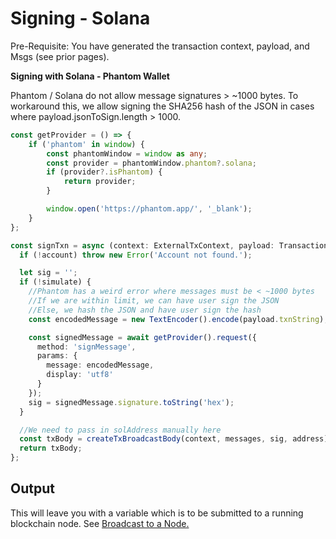 # Signing - Solana

Pre-Requisite: You have generated the transaction context, payload, and Msgs (see prior pages).

**Signing with Solana - Phantom Wallet**



Phantom / Solana do not allow message signatures > \~1000 bytes. To workaround this, we allow signing the SHA256 hash of the JSON in cases where payload.jsonToSign.length > 1000.

```typescript
const getProvider = () => {
    if ('phantom' in window) {
        const phantomWindow = window as any;
        const provider = phantomWindow.phantom?.solana;
        if (provider?.isPhantom) {
            return provider;
        }

        window.open('https://phantom.app/', '_blank');
    }
};

const signTxn = async (context: ExternalTxContext, payload: TransactionPayload, messages: any[], simulate: boolean) => {
  if (!account) throw new Error('Account not found.');

  let sig = '';
  if (!simulate) {
    //Phantom has a weird error where messages must be < ~1000 bytes
    //If we are within limit, we can have user sign the JSON
    //Else, we hash the JSON and have user sign the hash
    const encodedMessage = new TextEncoder().encode(payload.txnString);

    const signedMessage = await getProvider().request({
      method: 'signMessage',
      params: {
        message: encodedMessage,
        display: 'utf8'
      }
    });
    sig = signedMessage.signature.toString('hex');
  }

  //We need to pass in solAddress manually here
  const txBody = createTxBroadcastBody(context, messages, sig, address);
  return txBody;
};
```

## Output

This will leave you with a variable which is to be submitted to a running blockchain node. See [Broadcast to a Node.](broadcast-to-a-node.md)

